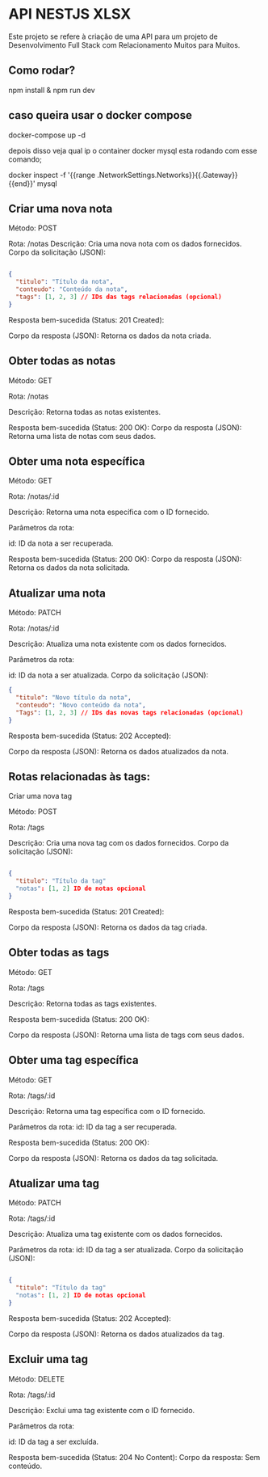 
# API NESTJS XLSX

Este projeto se refere à criação de uma API para um projeto de Desenvolvimento Full Stack com Relacionamento Muitos para Muitos.




## Como rodar?
npm install
&
npm run dev

## caso queira usar o docker compose

docker-compose up -d

depois disso veja qual ip o container docker mysql esta rodando com esse comando;

docker inspect -f '{{range .NetworkSettings.Networks}}{{.Gateway}}{{end}}' mysql


## Criar uma nova nota

Método: POST

Rota: /notas
Descrição: Cria uma nova nota com os dados fornecidos.
Corpo da solicitação (JSON):

```json

{
  "titulo": "Título da nota",
  "conteudo": "Conteúdo da nota",
  "tags": [1, 2, 3] // IDs das tags relacionadas (opcional)
}

```
Resposta bem-sucedida (Status: 201 Created):

Corpo da resposta (JSON): Retorna os dados da nota criada.

## Obter todas as notas

Método: GET

Rota: /notas

Descrição: Retorna todas as notas existentes.

Resposta bem-sucedida (Status: 200 OK):
Corpo da resposta (JSON): Retorna uma lista de notas com seus dados.

## Obter uma nota específica

Método: GET

Rota: /notas/:id

Descrição: Retorna uma nota específica com o ID fornecido.

Parâmetros da rota:

id: ID da nota a ser recuperada.

Resposta bem-sucedida (Status: 200 OK):
Corpo da resposta (JSON): Retorna os dados da nota solicitada.

## Atualizar uma nota

Método: PATCH

Rota: /notas/:id

Descrição: Atualiza uma nota existente com os dados fornecidos.

Parâmetros da rota:

id: ID da nota a ser atualizada.
Corpo da solicitação (JSON):

```json
{
  "titulo": "Novo título da nota",
  "conteudo": "Novo conteúdo da nota",
  "Tags": [1, 2, 3] // IDs das novas tags relacionadas (opcional)
}

```

Resposta bem-sucedida (Status: 202 Accepted):

Corpo da resposta (JSON): Retorna os dados atualizados da nota.

## Rotas relacionadas às tags:

Criar uma nova tag

Método: POST

Rota: /tags

Descrição: Cria uma nova tag com os dados fornecidos.
Corpo da solicitação (JSON):

```json 

{
  "titulo": "Título da tag"
  "notas": [1, 2] ID de notas opcional
}

```
Resposta bem-sucedida (Status: 201 Created):

Corpo da resposta (JSON): Retorna os dados da tag criada.

## Obter todas as tags

Método: GET

Rota: /tags

Descrição: Retorna todas as tags existentes.

Resposta bem-sucedida (Status: 200 OK):

Corpo da resposta (JSON): Retorna uma lista de tags com seus dados.

## Obter uma tag específica

Método: GET

Rota: /tags/:id

Descrição: Retorna uma tag específica com o ID fornecido.

Parâmetros da rota:
id: ID da tag a ser recuperada.

Resposta bem-sucedida (Status: 200 OK):

Corpo da resposta (JSON): Retorna os dados da tag solicitada.

## Atualizar uma tag

Método: PATCH

Rota: /tags/:id

Descrição: Atualiza uma tag existente com os dados fornecidos.

Parâmetros da rota:
id: ID da tag a ser atualizada.
Corpo da solicitação (JSON):

```json

{
  "titulo": "Título da tag"
  "notas": [1, 2] ID de notas opcional
}

```

Resposta bem-sucedida (Status: 202 Accepted):

Corpo da resposta (JSON): Retorna os dados atualizados da tag.


## Excluir uma tag

Método: DELETE

Rota: /tags/:id

Descrição: Exclui uma tag existente com o ID fornecido.

Parâmetros da rota:

id: ID da tag a ser excluída.

Resposta bem-sucedida (Status: 204 No Content):
Corpo da resposta: Sem conteúdo.
